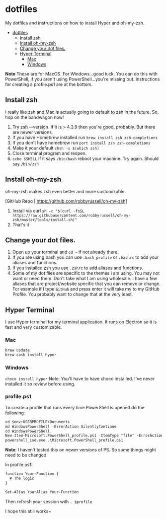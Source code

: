 # dotfiles

My dotfiles and instructions on how to install Hyper and oh-my-zsh.

- [dotfiles](#dotfiles)
  - [Install zsh](#install-zsh)
  - [Install oh-my-zsh](#install-oh-my-zsh)
  - [Change your dot files.](#change-your-dot-files)
  - [Hyper Terminal](#hyper-terminal)
    - [Mac](#mac)
    - [Windows](#windows)

**Note** These are for MacOS. For Windows...good luck. You can do this with PowerShell, if you aren't using PowerShell...you're missing out. Instructions for creating a profile.ps1 are at the bottom.

## Install zsh

I really like zsh and Mac is actually going to default to zsh in the future. So, hop on the bandwagon now!

1. Try zsh --version. If it is > 4.3.9 then you're good, probably. But there are newer versions.
1. If you have Homebrew installed run `brew install zsh zsh-completions`
1. If you don't have homebrew run `port install zsh zsh-completions`
1. Make it your default `chsh -s $(which zsh)`
1. Close terminal program and reopen.
1. `echo $SHELL` if it says `/bin/bash` reboot your machine. Try again. Should say `/bin/zsh`

## Install oh-my-zsh

oh-my-zsh makes zsh even better and more customizable.

[GitHub Repo | https://github.com/robbyrussell/oh-my-zsh]

1. Install via curl `sh -c "$(curl -fsSL https://raw.githubusercontent.com/robbyrussell/oh-my-zsh/master/tools/install.sh)"`
1. That's it

## Change your dot files.

1. Open up your terminal and `cd ~` if not already there.
1. If you are using bash you can use `.bash_profile` or `.bashrc` to add your aliases and functions.
1. If you installed zsh you use `.zshrc` to add aliases and functions.
1. Some of my dot files are specific to the themes I am using. You may not want or need them. Don't take what I am using wholesale. I have a few aliases that are project/website specific that you can remove or change. For example if I type `GitHub` and press enter it will take my to my GitHub Profile. You probably want to change that at the very least.

## Hyper Terminal

I use Hyper terminal for my terminal application. It runs on Electron so it is fast and very customizable.

### Mac

```sh
brew update
brew cask install hyper
```

### Windows

```choco install hyper``` Note: You'll have to have choco installed. I've never installed it so review before using.

### profile.ps1

To create a profile that runs every time PowerShell is opened do the following:

```ps
cd $env:USERPROFILE\Documents
md WindowsPowerShell -ErrorAction SilentlyContinue
cd WindowsPowerShell
New-Item Microsoft.PowerShell_profile.ps1 -ItemType "file" -ErrorAction SilentlyContinue
powershell_ise.exe .\Microsoft.PowerShell_profile.ps1
```

**Note**: I haven't tested this on newer versions of PS. So some things might need to be changed.

In profile.ps1:

```ps
function Your-Function {
  # The logic
}

Set-Alias YourAlias Your-Function
```

Then refresh your session with `. $profile`

I hope this still works~
